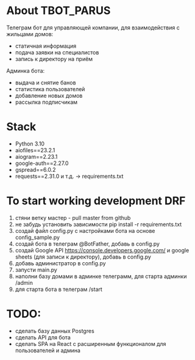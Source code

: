 # About TBOT_PARUS
Телеграм бот для управляющей компании, для взаимодействия с жильцами домов:
- статичная информация
- подача заявки на специалистов
- запись к директору на приём

Админка бота:
- выдача и снятие банов
- статистика пользователей
- добавление новых домов
- рассылка подписчикам

# Stack
- Python 3.10
- aiofiles==23.2.1
- aiogram==2.23.1
- google-auth==2.27.0
- gspread==6.0.2
- requests==2.31.0
и т.д. -> requirements.txt

# To start working development DRF

1. стяни ветку мастер - pull master from github
2. не забудь установить зависимости pip install -r requirements.txt
3. создай файл config.py с настройками бота на основе config_sample.py
4. создай бота в телеграм @BotFather, добавь в config.py
5. создай Google API https://console.developers.google.com/ и google sheets (для записи к директору), добавь в config.py
6. добавь администратор в config.py
7. запусти main.py
8. наполни базу домами в админке телеграмм, для старта админки /admin
9. для старта бота в телеграм /start
  

# TODO:
- сделать базу данных Postgres
- сделать API для бота
- сделать SPA на React с расширенным функционалом для пользователей и админа
